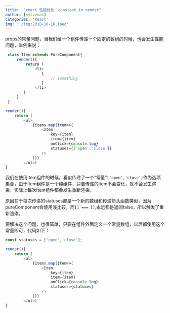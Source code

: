 ```yaml
---
title:  "react 性能优化：constant in render"
author: [sylvenas]
categories: 'React'
img: './img/2018-10-16.jpeg'
---
```


props的常量问题，当我们给一个组件传递一个固定的数组的时候，也会发生性能问题，举例来说：
``` js
 class Item extends PureComponent{
	 render(){
		 return (
			 <li>
				{
					// something
				}
			 </li>
		)
	 }
 }

render(){
	return (
		<ul>
			{items.map(item=>(
				<Item
					key={item}
					item={item}
					onClick={console.log}
					statuses={['open','close']} 
				/>
			))}
		</ul>)
}
```
我们在使用Item组件的时候，看似传递了一个“常量”`['open','close']`作为选项集合，由于Item组件是一个纯组件，只要传递的item不会变化，就不会发生渲染，实际上每次Item组件都会发生重新渲染。

原因在于每次传递的statuses都是一个新的数组和传递箭头函数类似，因为pureComponent会使用浅比较，而`[] === []`,永远都是返回false，所以触发了重新渲染。

要解决这个问题，也很简单，只要在组件外面定义一个常量数组，以后都使用这个常量即可，代码如下：
``` js
const statuses = ['open','close'];

render(){
	return (
		<ul>
			{items.map(item=>(
				<Item
					key={item}
					item={item}
					onClick={console.log}
					statuses={statuses} 
				/>
			))}
		</ul>)
}
```
